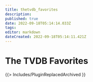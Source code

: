 ```yaml
---
title: thetvdb_favorites
description: 
published: true
date: 2022-09-18T05:14:14.033Z
tags: 
editor: markdown
dateCreated: 2022-09-18T05:14:11.421Z
---
```


# The TVDB Favorites
{{> Includes/PluginReplacedArchived }}